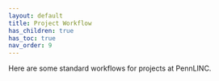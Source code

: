 ```yaml
---
layout: default
title: Project Workflow
has_children: true
has_toc: true
nav_order: 9
---
```


Here are some standard workflows for projects at PennLINC.
